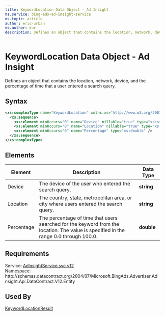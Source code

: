```yaml
---
title: KeywordLocation Data Object - Ad Insight
ms.service: bing-ads-ad-insight-service
ms.topic: article
author: eric-urban
ms.author: eur
description: Defines an object that contains the location, network, device, and the percentage of time that a user entered a search query.
---
```

# KeywordLocation Data Object - Ad Insight
Defines an object that contains the location, network, device, and the percentage of time that a user entered a search query.

## Syntax
```xml
<xs:complexType name="KeywordLocation" xmlns:xs="http://www.w3.org/2001/XMLSchema">
  <xs:sequence>
    <xs:element minOccurs="0" name="Device" nillable="true" type="xs:string" />
    <xs:element minOccurs="0" name="Location" nillable="true" type="xs:string" />
    <xs:element minOccurs="0" name="Percentage" type="xs:double" />
  </xs:sequence>
</xs:complexType>
```

## <a name="elements"></a>Elements


|Element|Description|Data Type|
|-----------|---------------|-------------|
|<a name="device"></a>Device|The device of the user who entered the search query.|**string**|
|<a name="location"></a>Location|The country, state, metropolitan area, or city where users entered the search query.|**string**|
|<a name="percentage"></a>Percentage|The percentage of time that users searched for the keyword from the location. The value is specified in the range 0.0 through 100.0.|**double**|

## Requirements
Service: [AdInsightService.svc v12](https://adinsight.api.bingads.microsoft.com/Api/Advertiser/AdInsight/v12/AdInsightService.svc)  
Namespace: http\://schemas.datacontract.org/2004/07/Microsoft.BingAds.Advertiser.AdInsight.Api.DataContract.V12.Entity  

## Used By
[KeywordLocationResult](keywordlocationresult.md)  
